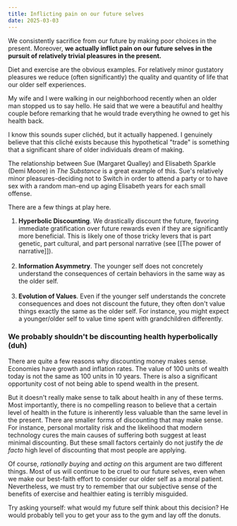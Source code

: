 ```yaml
---
title: Inflicting pain on our future selves
date: 2025-03-03
---
```

We consistently sacrifice from our future by making poor choices in the present. Moreover, **we actually inflict pain on our future selves in the pursuit of relatively trivial pleasures in the present.**

Diet and exercise are the obvious examples. For relatively minor gustatory pleasures we reduce (often significantly) the quality and quantity of life that our older self experiences. 

My wife and I were walking in our neighborhood recently when an older man stopped us to say hello. He said that we were a beautiful and healthy couple before remarking that he would trade everything he owned to get his health back. 

I know this sounds super clichéd, but it actually happened. I genuinely believe that this cliché exists because this hypothetical "trade" is something that a significant share of older individuals dream of making.

The relationship between Sue (Margaret Qualley) and Elisabeth Sparkle (Demi Moore) in *The Substance* is a great example of this. Sue's relatively minor pleasures-deciding not to Switch in order to attend a party or to have sex with a random man-end up aging Elisabeth years for each small offense. 

There are a few things at play here.<br>
1. **Hyperbolic Discounting**. We drastically discount the future, favoring immediate gratification over future rewards even if they are significantly more beneficial. This is likely one of those tricky levers that is part genetic, part cultural, and part personal narrative (see [[The power of narrative]]). 
   <br><br>
2. **Information Asymmetry**. The younger self does not concretely understand the consequences of certain behaviors in the same way as the older self.
   <br><br>
3. **Evolution of Values**. Even if the younger self understands the concrete consequences and does not discount the future, they often don't value things exactly the same as the older self. For instance, you might expect a younger/older self to value time spent with grandchildren differently.

### We probably shouldn't be discounting health hyperbolically (duh)

There are quite a few reasons why discounting money makes sense. Economies have growth and inflation rates. The value of 100 units of wealth today is not the same as 100 units in 10 years. There is also a significant opportunity cost of not being able to spend wealth in the present.

But it doesn't really make sense to talk about health in any of these terms. Most importantly, there is no compelling reason to believe that a certain level of health in the future is inherently less valuable than the same level in the present. There are smaller forms of discounting that may make sense. For instance, personal mortality risk and the likelihood that modern technology cures the main causes of suffering both suggest at least minimal discounting. But these small factors certainly do not justify the *de facto* high level of discounting that most people are applying.

Of course, *rationally buying* and *acting on* this argument are two different things. Most of us will continue to be cruel to our future selves, even when we make our best-faith effort to consider our older self as a moral patient. Nevertheless, we must try to remember that our subjective sense of the benefits of exercise and healthier eating is terribly misguided. 

Try asking yourself: what would my future self think about this decision? He would probably tell you to get your ass to the gym and lay off the donuts. 

